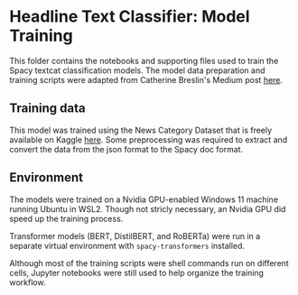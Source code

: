 # Headline Text Classifier: Model Training

This folder contains the notebooks and supporting files used to train the Spacy textcat classification models. The model data preparation and training scripts were adapted from Catherine Breslin's Medium post [here](https://catherinebreslin.medium.com/text-classification-with-spacy-3-0-d945e2e8fc44).

## Training data
This model was trained using the News Category Dataset that is freely available on Kaggle [here](https://www.kaggle.com/datasets/rmisra/news-category-dataset). Some preprocessing was required to extract and convert the data from the json format to the Spacy doc format.

## Environment
The models were trained on a Nvidia GPU-enabled Windows 11 machine running Ubuntu in WSL2. Though not stricly necessary, an Nvidia GPU did speed up the training process.

Transformer models (BERT, DistilBERT, and RoBERTa) were run in a separate virtual environment with `spacy-transformers` installed.

Although most of the training scripts were shell commands run on different cells, Jupyter notebooks were still used to help organize the training workflow.
